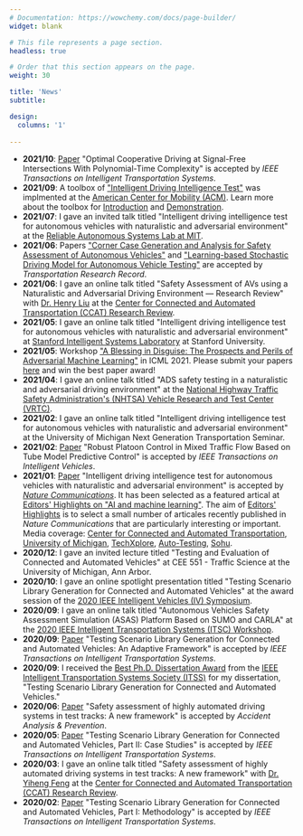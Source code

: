 ```yaml
---
# Documentation: https://wowchemy.com/docs/page-builder/
widget: blank

# This file represents a page section.
headless: true

# Order that this section appears on the page.
weight: 30

title: 'News'
subtitle:

design:
  columns: '1'
  
---
```

* **2021/10**: [Paper](https://ieeexplore.ieee.org/document/9569746) "Optimal Cooperative Driving at Signal-Free Intersections With Polynomial-Time Complexity" is accepted by *IEEE Transactions on Intelligent Transportation Systems*.
* **2021/09**: A toolbox of ["Intelligent Driving Intelligence Test"](https://www.nature.com/articles/s41467-021-21007-8) was implmented at the [American Center for Mobility (ACM)](https://www.acmwillowrun.org/). Learn more about the toolbox for [Introduction](https://www.youtube.com/watch?v=UPzN9BolY_k) and [Demonstration](https://www.youtube.com/watch?v=Sn2ElOvBvvs&t=1s).
* **2021/07**: I gave an invited talk titled "Intelligent driving intelligence test for autonomous vehicles with naturalistic and adversarial environment" at the [Reliable Autonomous Systems Lab at MIT](https://realm.mit.edu/).
* **2021/06**: Papers ["Corner Case Generation and Analysis for Safety Assessment of Autonomous Vehicles"](https://journals.sagepub.com/doi/full/10.1177/03611981211018697) and ["Learning-based Stochastic Driving Model for Autonomous Vehicle Testing"](https://journals.sagepub.com/doi/full/10.1177/03611981211035756) are accepted by *Transportation Research Record*.
* **2021/06**: I gave an online talk titled "Safety Assessment of AVs using a Naturalistic and Adversarial Driving Environment — Research Review" with [Dr. Henry Liu](https://traffic.engin.umich.edu/) at the [Center for Connected and Automated Transportation (CCAT) Research Review](https://www.youtube.com/watch?v=yZF0XdP0ri4).
* **2021/05**: I gave an online talk titled "Intelligent driving intelligence test for autonomous vehicles with naturalistic and adversarial environment" at [Stanford Intelligent Systems Laboratory](https://sisl.stanford.edu/) at Stanford University.
* **2021/05**: Workshop ["A Blessing in Disguise: The Prospects and Perils of Adversarial Machine Learning"](https://advml-workshop.github.io/icml2021/) in ICML 2021. Please submit your papers [here](https://advml-workshop.github.io/icml2021/) and win the best paper award!
* **2021/04**: I gave an online talk titled "ADS safety testing in a naturalistic and adversarial driving environment" at the [National Highway Traffic Safety Administration's (NHTSA) Vehicle Research and Test Center (VRTC)](https://one.nhtsa.gov/Research/Vehicle-Research-&-Testing-(VRTC)).
* **2021/02**: I gave an online talk titled "Intelligent driving intelligence test for autonomous vehicles with naturalistic and adversarial environment" at the University of Michigan Next Generation Transportation Seminar.
* **2021/02**: [Paper](https://ieeexplore.ieee.org/document/9359494) "Robust Platoon Control in Mixed Traffic Flow Based on Tube Model Predictive Control" is accepted by *IEEE Transactions on Intelligent Vehicles*.
* **2021/01**: [Paper](https://www.nature.com/articles/s41467-021-21007-8) "Intelligent driving intelligence test for autonomous vehicles with naturalistic and adversarial environment" is accepted by *[Nature Communications](https://www.nature.com/ncomms/)*. It has been selected as a featured artical at [Editors' Highlights on "AI and machine learning"](https://www.nature.com/collections/ceiajcdbeb). 
The aim of [Editors' Highlights](https://www.nature.com/ncomms/editorshighlights) is to select a small number of articales recently published in *Nature Communications* that are particularly interesting or important.
Media coverage: [Center for Connected and Automated Transportation](http://ccat.umtri.umich.edu/ccat-directors-research-published-in-nature-communications/), [University of Michigan](https://cee.engin.umich.edu/stories/more-efficient-testing-method-could-accelerate-the-deployment-of-autonomous-vehicles/), [TechXplore](https://techxplore.com/news/2021-02-intelligence-autonomous.html), [Auto-Testing](https://www.auto-testing.net/news/show-109325.html), 
[Sohu](https://www.sohu.com/a/449235554_610300).
* **2020/12**: I gave an invited lecture titled "Testing and Evaluation of Connected and Automated Vehicles" at CEE 551 - Traffic Science at the University of Michigan, Ann Arbor.
* **2020/10**: I gave an online spotlight presentation titled "Testing Scenario Library Generation for Connected and Automated Vehicles" at the award session of the [2020 IEEE Intelligent Vehicles (IV) Symposium](https://2020.ieee-iv.org/program/).
* **2020/09**: I gave an online talk titled "Autonomous Vehicles Safety Assessment Simulation (ASAS) Platform Based on SUMO and CARLA" at the [2020 IEEE Intelligent Transportation Systems (ITSC) Workshop](https://ziranw.github.io/itsc2020workshop/).
* **2020/09**: [Paper](https://ieeexplore.ieee.org/document/9204818) "Testing Scenario Library Generation for Connected and Automated Vehicles: An Adaptive Framework" is accepted by *IEEE Transactions on Intelligent Transportation Systems*.
* **2020/09**: I received the [Best Ph.D. Dissertation Award](https://cee.engin.umich.edu/stories/shuo-feng-wins-second-prize-for-ieee-intelligent-transportation-systems-societys-best-phd-dissertation-award/) from the [IEEE Intelligent Transportation Systems Society (ITSS)](https://www.ieee-itss.org/awards-best-dissertation)
for my dissertation, "Testing Scenario Library Generation for Connected and Automated Vehicles."
* **2020/06**: [Paper](https://doi.org/10.1016/j.aap.2020.105664) "Safety assessment of highly automated driving systems in test tracks: A new framework" is accepted by *Accident Analysis & Prevention*.
* **2020/05**: [Paper](https://ieeexplore.ieee.org/document/9086089) "Testing Scenario Library Generation for Connected and Automated Vehicles, Part II: Case Studies" is accepted by *IEEE Transactions on Intelligent Transportation Systems*.
* **2020/03**: I gave an online talk titled "Safety assessment of highly automated driving systems in test tracks: A new framework" with [Dr. Yiheng Feng](https://engineering.purdue.edu/CE/People/ptProfile?resource_id=244000) at the [Center for Connected and Automated Transportation (CCAT) Research Review](https://www.youtube.com/watch?v=HmgfJHhPkAo).
* **2020/02**: [Paper](https://ieeexplore.ieee.org/document/8998589) "Testing Scenario Library Generation for Connected and Automated Vehicles, Part I: Methodology" is accepted by *IEEE Transactions on Intelligent Transportation Systems*.
